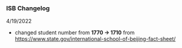 ### ISB Changelog

4/19/2022
- changed student number from **1770 -> 1710** from https://www.state.gov/international-school-of-beijing-fact-sheet/
